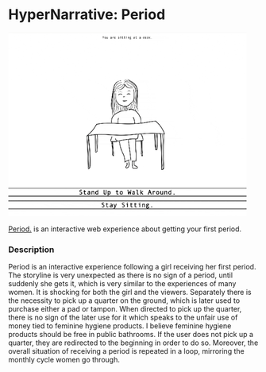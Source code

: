 # HyperNarrative: Period
![demo](https://github.com/katiejliu/iml300/blob/master/project-1/asset/ezgif.com-gif-maker.gif)

[Period.](https://katiejliu.github.io/iml300/project-1/) is an interactive web experience about getting your first period. 

### Description

Period is an interactive experience following a girl receiving her first period. The storyline is very unexpected as there is no sign of a period, until suddenly she gets it, which is very similar to the experiences of many women. It is shocking for both the girl and the viewers. Separately there is the necessity to pick up a quarter on the ground, which is later used to purchase either a pad or tampon. When directed to pick up the quarter, there is no sign of the later use for it which speaks to the unfair use of money tied to feminine hygiene products. I believe feminine hygiene products should be free in public bathrooms. If the user does not pick up a quarter, they are redirected to the beginning in order to do so. Moreover, the overall situation of receiving a period is repeated in a loop, mirroring the monthly cycle women go through.